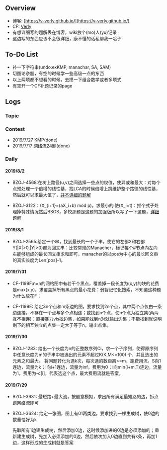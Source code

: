## Overview

- 博客: [https://v-verly.github.io/](https://v-verly.github.io/)
- CF: [Verly](https://codeforces.com/profile/Verly)
- 有想详细写的题解丢在博客，wiki放个(mo)人(yu)记录
- 这边写的东西应该不会很详细，康不懂的话私聊我一哈子

## To-Do List

- 补一下字符串(undo:exKMP, manachar, SA, SAM)
- 切图论杂题，有空的时候学一些高级一点的东西
- 以上两项都不想看的时候，去摸一下组合数学或者多项式
- 有空开一个CF补题记录的page

## Logs

### Topic



### Contest

- 2019/7/27 KMP(done)
- 2019/7/17 [网络流24题](../Verly/智力康复专题/网络流24题)(done)

### Daily

#### 2019/8/2

- BZOJ-4568:在树上路径(u,v)之间选择一些点的权值，使异或和最大：对每个点预处理一个倍增的线性基，找LCA的时候倍增上跳维护整个路径的线性基，然后就可以求最大值了，[并不详细的题解](https://v-verly.github.io/2019/08/02/BZOJ-4568/)

- BZOJ-3122：\(X_{i+1}=(aX_i+b) mod p\)，求最小的i使\(X_i=t\)：推个式子处理掉特殊情况然后BSGS，多校那题是这题的加强版所以写了一下这题，[详细题解](https://v-verly.github.io/2019/08/02/BZOJ-3122/)

#### 2019/8/1

- BZOJ-2565:给定一个串，找到最长的一个子串，使它的左部X和右部Y(|X|>0,|Y|>0)都为回文串：比较常规的Manacher，标记每个#节点向左向右能够组成的最长回文串求和即可，manacher的以pos为中心的最长回文串的真实长度为Len[pos]-1。

#### 2019/7/31

- CF-1199F:n×n的网格图中有若干个黑点，覆盖掉一段长度为(x,y)的块的花费是max(x,y)，求覆盖掉所有黑点的最小花费：弱智记忆化搜索，不知道这种题为什么放在F；

- CF-1199E: 给定3n个点和m条边的图，要求找到2n个点，其中两个点仅由一条边连接，不存在一个点与多个点相连；或找到n个点，使n个点为独立集(两两互不相连)：直接暴力vis找边集，如果能找到n对就输出边集；不能找到就说明剩下的相互独立的点集一定大于等于n，输出点集。

#### 2019/7/30

- BZOJ-1283: 给出一个长度为n的正整数序列Ci，求一个子序列，使得原序列中任意长度为m的子串中被选出的元素不超过K(K,M<=100) 个，并且选出的元素之和最大。
	将问题转化为选k次，每次选的数距离>=m，跑费用流。S向1连边，流量为k；i向i+1连边，流量为inf，费用为0；i向min(i+m,T)连边，流量为1，费用为-c[i]，代表选这个点，最大费用流就是答案。

#### 2019/7/29

- BZOJ-3931: 最短路+最大流，按题意模拟，求出所有满足最短路的边，拆点跑网络流即可

- BZOJ-3624: 给定一张图，图上有01两类边，要求找到一棵生成树，使0边的数量恰好为k

	先取所有1边建生成树，然后添加0边，这时候添加进的0边是必须添加的；重新建生成树，先加入必须添加的0边，然后依次加入0边直到共有k条，再加1边，这样形成的生成树就是答案

